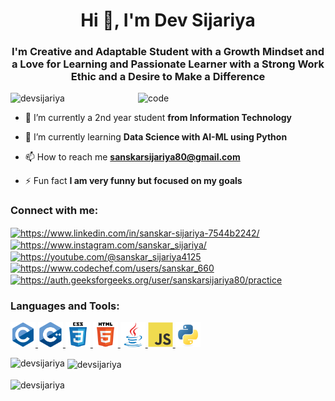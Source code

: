 <h1 align="center">Hi 👋, I'm Dev Sijariya</h1>
<h3 align="center">I'm Creative and Adaptable Student with a Growth Mindset and a Love for Learning and Passionate Learner with a Strong Work Ethic and a Desire to Make a Difference</h3>
<img align="right" alt="code" width="300" src="https://media.giphy.com/media/lP8xu5t2DLGG045H8F/giphy.gif">
<p align="left"> <img src="https://komarev.com/ghpvc/?username=devsijariya&label=Profile%20views&color=0e75b6&style=flat" alt="devsijariya" /> </p>

- 🔭 I’m currently a 2nd year student **from Information Technology**

- 🌱 I’m currently learning **Data Science with AI-ML using Python**

- 📫 How to reach me **sanskarsijariya80@gmail.com**

- ⚡ Fun fact **I am very funny but focused on my goals**

<h3 align="left">Connect with me:</h3>
<p align="left">
<a href="https://www.linkedin.com/in/sanskar-sijariya-7544b2242/" target="blank"><img align="center" src="https://raw.githubusercontent.com/rahuldkjain/github-profile-readme-generator/master/src/images/icons/Social/linked-in-alt.svg" alt="https://www.linkedin.com/in/sanskar-sijariya-7544b2242/" height="30" width="40" /></a>
<a href="https://www.instagram.com/sanskar_sijariya/" target="blank"><img align="center" src="https://raw.githubusercontent.com/rahuldkjain/github-profile-readme-generator/master/src/images/icons/Social/instagram.svg" alt="https://www.instagram.com/sanskar_sijariya/" height="30" width="40" /></a>
<a href="https://youtube.com/@sanskar_sijariya4125" target="blank"><img align="center" src="https://raw.githubusercontent.com/rahuldkjain/github-profile-readme-generator/master/src/images/icons/Social/youtube.svg" alt="https://youtube.com/@sanskar_sijariya4125" height="30" width="40" /></a>
<a href="https://www.codechef.com/users/sanskar_660" target="blank"><img align="center" src="https://cdn.jsdelivr.net/npm/simple-icons@3.1.0/icons/codechef.svg" alt="https://www.codechef.com/users/sanskar_660" height="30" width="40" /></a>
<a href="https://auth.geeksforgeeks.org/user/sanskarsijariya80/practice" target="blank"><img align="center" src="https://raw.githubusercontent.com/rahuldkjain/github-profile-readme-generator/master/src/images/icons/Social/geeks-for-geeks.svg" alt="https://auth.geeksforgeeks.org/user/sanskarsijariya80/practice" height="30" width="40" /></a>
</p>

<h3 align="left">Languages and Tools:</h3>
<p align="left"> <a href="https://www.cprogramming.com/" target="_blank" rel="noreferrer"> <img src="https://raw.githubusercontent.com/devicons/devicon/master/icons/c/c-original.svg" alt="c" width="40" height="40"/> </a> <a href="https://www.w3schools.com/cpp/" target="_blank" rel="noreferrer"> <img src="https://raw.githubusercontent.com/devicons/devicon/master/icons/cplusplus/cplusplus-original.svg" alt="cplusplus" width="40" height="40"/> </a> <a href="https://www.w3schools.com/css/" target="_blank" rel="noreferrer"> <img src="https://raw.githubusercontent.com/devicons/devicon/master/icons/css3/css3-original-wordmark.svg" alt="css3" width="40" height="40"/> </a> <a href="https://www.w3.org/html/" target="_blank" rel="noreferrer"> <img src="https://raw.githubusercontent.com/devicons/devicon/master/icons/html5/html5-original-wordmark.svg" alt="html5" width="40" height="40"/> </a> <a href="https://www.java.com" target="_blank" rel="noreferrer"> <img src="https://raw.githubusercontent.com/devicons/devicon/master/icons/java/java-original.svg" alt="java" width="40" height="40"/> </a> <a href="https://developer.mozilla.org/en-US/docs/Web/JavaScript" target="_blank" rel="noreferrer"> <img src="https://raw.githubusercontent.com/devicons/devicon/master/icons/javascript/javascript-original.svg" alt="javascript" width="40" height="40"/> </a> <a href="https://www.python.org" target="_blank" rel="noreferrer"> <img src="https://raw.githubusercontent.com/devicons/devicon/master/icons/python/python-original.svg" alt="python" width="40" height="40"/> </a> </p>

<p><img align="left" src="https://github-readme-stats.vercel.app/api/top-langs?username=devsijariya&show_icons=true&locale=en&layout=compact" alt="devsijariya" /></p>

<p>&nbsp;<img align="center" src="https://github-readme-stats.vercel.app/api?username=devsijariya&show_icons=true&locale=en" alt="devsijariya" /></p>

<p><img align="center" src="https://github-readme-streak-stats.herokuapp.com/?user=devsijariya&" alt="devsijariya" /></p>
